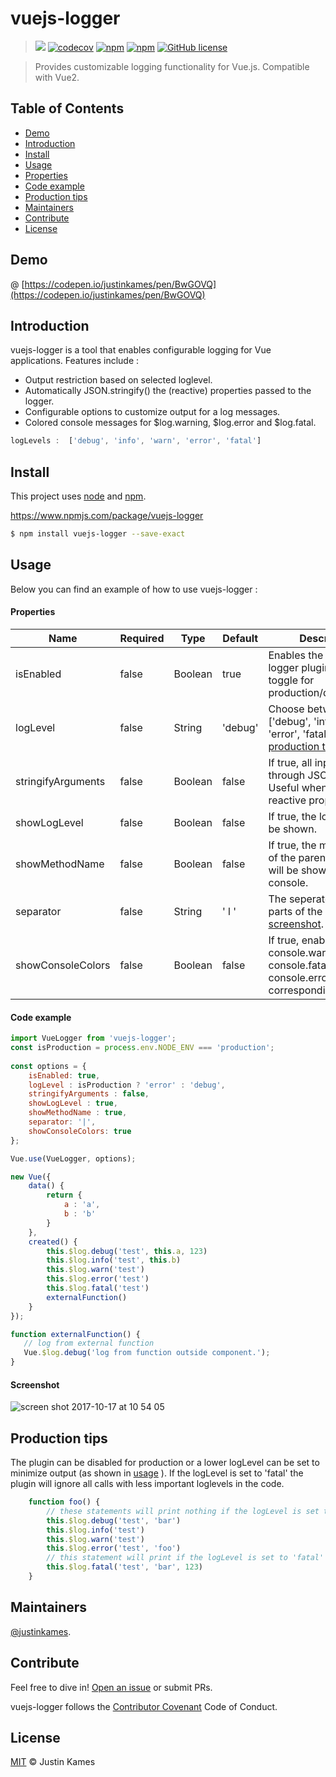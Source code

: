 # vuejs-logger

> ![](https://travis-ci.org/justinkames/vuejs-logger.svg?branch=master)
    [![codecov](https://codecov.io/gh/justinkames/vuejs-logger/branch/master/graph/badge.svg)](https://codecov.io/gh/justinkames/vuejs-logger)
    [![npm](https://img.shields.io/npm/dt/vuejs-logger.svg)](https://www.npmjs.com/package/vuejs-logger)
    [![npm](https://img.shields.io/npm/dw/vuejs-logger.svg)](https://www.npmjs.com/package/vuejs-logger)
    [![GitHub license](https://img.shields.io/badge/license-MIT-blue.svg)](https://raw.githubusercontent.com/justinkames/vuejs-logger/master/LICENSE)

> Provides customizable logging functionality for Vue.js. Compatible with Vue2.

## Table of Contents

- [Demo](#demo)
- [Introduction](#introduction)
- [Install](#install)
- [Usage](#usage)
- [Properties](#properties)
- [Code example](#code-example)
- [Production tips](#production-tips)
- [Maintainers](#maintainers)
- [Contribute](#contribute)
- [License](#license)

## Demo

@ [https://codepen.io/justinkames/pen/BwGOVQ](https://codepen.io/justinkames/pen/BwGOVQ)

## Introduction 

vuejs-logger is a tool that enables configurable logging for Vue applications. Features include :

- Output restriction based on selected loglevel.
- Automatically JSON.stringify() the (reactive) properties passed to the logger.
- Configurable options to customize output for a log messages.
- Colored console messages for $log.warning, $log.error and $log.fatal.

```js
logLevels :  ['debug', 'info', 'warn', 'error', 'fatal']
```


## Install

This project uses [node](http://nodejs.org) and [npm](https://npmjs.com). 

https://www.npmjs.com/package/vuejs-logger

```sh
$ npm install vuejs-logger --save-exact
```

## Usage

Below you can find an example of how to use vuejs-logger :

#### Properties

| Name      | Required | Type          | Default     | Description |
| ---       | ---      | ---           | ---         | ---         |
| isEnabled      | false  | Boolean |  true            | Enables the vuejs-logger plugin, useful toggle for production/development. |
| logLevel     | false | String | 'debug'           | Choose between ['debug', 'info', 'warn', 'error', 'fatal']. Read [production tips](#production-tips). |
| stringifyArguments | false | Boolean          | false       | If true, all input will go through JSON.stringify(). Useful when printing reactive properties.|
| showLogLevel  | false | Boolean          | false       | If true, the loglevel will be shown. |
| showMethodName | false | Boolean | false       | If true, the method name of the parent function will be shown in the console. |
| separator | false | String | ' l '       | The seperator between parts of the output ( see [screenshot](#screenshot). |
| showConsoleColors | false | Boolean | false       | If true, enables console.warn, console.fatal, console.error for corresponding loglevels. |

#### Code example

```js
import VueLogger from 'vuejs-logger';
const isProduction = process.env.NODE_ENV === 'production';
 
const options = {
    isEnabled: true,
    logLevel : isProduction ? 'error' : 'debug',
    stringifyArguments : false,
    showLogLevel : true,
    showMethodName : true,
    separator: '|',
    showConsoleColors: true
};

Vue.use(VueLogger, options);
```

```js
new Vue({
    data() {
        return {
            a : 'a',
            b : 'b'
        }
    },
    created() {
        this.$log.debug('test', this.a, 123)
        this.$log.info('test', this.b)
        this.$log.warn('test')
        this.$log.error('test')
        this.$log.fatal('test')
        externalFunction()
    }
});

function externalFunction() {
   // log from external function
   Vue.$log.debug('log from function outside component.');
}
```


#### Screenshot

![screen shot 2017-10-17 at 10 54 05](https://user-images.githubusercontent.com/3469323/31655570-910fcbbe-b329-11e7-9738-bece4be4d1a8.png)

## Production tips
The plugin can be disabled for production or a lower logLevel can be set to minimize output (as shown in [usage](#usage) ). If the logLevel is set to 'fatal' the plugin will 
ignore all calls with less important loglevels in the code. 

```js
    function foo() {
        // these statements will print nothing if the logLevel is set to 'fatal'. But they will compile just fine. 
        this.$log.debug('test', 'bar')
        this.$log.info('test')
        this.$log.warn('test')
        this.$log.error('test', 'foo')
        // this statement will print if the logLevel is set to 'fatal'
        this.$log.fatal('test', 'bar', 123)
    }
```

## Maintainers

[@justinkames](https://github.com/justinkames).

## Contribute

Feel free to dive in! [Open an issue](https://github.com/justinkames/vuejs-logger/issues/new) or submit PRs.

vuejs-logger follows the [Contributor Covenant](http://contributor-covenant.org/version/1/3/0/) Code of Conduct.

## License

[MIT](LICENSE) © Justin Kames
